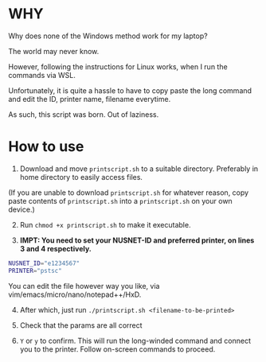 # WHY

Why does none of the Windows method work for my laptop?

The world may never know.

However, following the instructions for Linux works, when I run the commands via WSL.

Unfortunately, it is quite a hassle to have to copy paste the long command and edit the ID, printer name, filename everytime.

As such, this script was born. Out of laziness.

# How to use

1. Download and move `printscript.sh` to a suitable directory. Preferably in home directory to easily access files.

(If you are unable to download `printscript.sh` for whatever reason, copy paste contents of `printscript.sh` into a `printscript.sh` on your own device.)

2. Run `chmod +x printscript.sh` to make it executable.

3. **IMPT: You need to set your NUSNET-ID and preferred printer, on lines 3 and 4 respectively.**

```sh
NUSNET_ID="e1234567"
PRINTER="pstsc"
```

You can edit the file however way you like, via vim/emacs/micro/nano/notepad++/HxD.

4. After which, just run `./printscript.sh <filename-to-be-printed>`

5. Check that the params are all correct

6. `Y` or `y` to confirm. This will run the long-winded command and connect you to the printer. Follow on-screen commands to proceed.